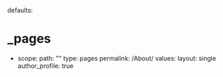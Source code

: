 defaults:
  # _pages
  - scope:
      path: ""
      type: pages
      permalink: /About/
    values:
      layout: single
      author_profile: true

